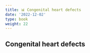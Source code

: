 ```yaml
---
title: 📊 Congenital heart defects
date: '2022-12-02'
type: book
weight: 22
---
```



## Congenital heart defects

